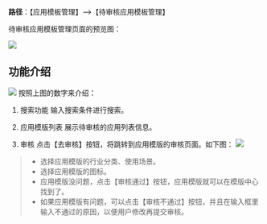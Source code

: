 **路径**：【应用模板管理】-->【待审核应用模板管理】

待审核应用模板管理页面的预览图：

![](http://docfiles.baibaoyun.com/Fi0v4rlc1H-9Vya-i1CQcIjb7U4z)

## 功能介绍
![](http://docfiles.baibaoyun.com/Fh0id3AR8HXJ066sNzPXVuEIh93a)
按照上图的数字来介绍：

1. 搜索功能
输入搜索条件进行搜索。

2. 应用模版列表
展示待审核的应用列表信息。

3. 审核
点击【去审核】按钮，将跳转到应用模版的审核页面。如下图：
![](http://docfiles.baibaoyun.com/FpOiKCsQMDd1wAq4pMUZYiIAPhDk)
> * 选择应用模版的行业分类、使用场景。
> * 选择应用模版的图标。
> * 应用模版没问题，点击【审核通过】按钮，应用模版就可以在模版中心找到了。
> * 如果应用模版有问题，可以点击【审核不通过】按钮，并且在输入框里输入不通过的原因，以便用户修改再提交审核。
